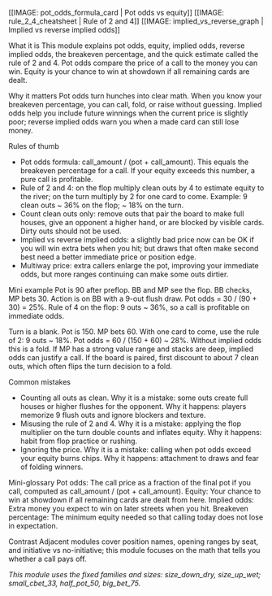 [[IMAGE: pot_odds_formula_card | Pot odds vs equity]]
[[IMAGE: rule_2_4_cheatsheet | Rule of 2 and 4]]
[[IMAGE: implied_vs_reverse_graph | Implied vs reverse implied odds]]

What it is
This module explains pot odds, equity, implied odds, reverse implied odds, the breakeven percentage, and the quick estimate called the rule of 2 and 4. Pot odds compare the price of a call to the money you can win. Equity is your chance to win at showdown if all remaining cards are dealt.

Why it matters
Pot odds turn hunches into clear math. When you know your breakeven percentage, you can call, fold, or raise without guessing. Implied odds help you include future winnings when the current price is slightly poor; reverse implied odds warn you when a made card can still lose money.

Rules of thumb
- Pot odds formula: call_amount / (pot + call_amount). This equals the breakeven percentage for a call. If your equity exceeds this number, a pure call is profitable.
- Rule of 2 and 4: on the flop multiply clean outs by 4 to estimate equity to the river; on the turn multiply by 2 for one card to come. Example: 9 clean outs ~ 36% on the flop; ~ 18% on the turn.
- Count clean outs only: remove outs that pair the board to make full houses, give an opponent a higher hand, or are blocked by visible cards. Dirty outs should not be used.
- Implied vs reverse implied odds: a slightly bad price now can be OK if you will win extra bets when you hit; but draws that often make second best need a better immediate price or position edge.
- Multiway price: extra callers enlarge the pot, improving your immediate odds, but more ranges continuing can make some outs dirtier.

Mini example
Pot is 90 after preflop. BB and MP see the flop. BB checks, MP bets 30. Action is on BB with a 9-out flush draw. Pot odds = 30 / (90 + 30) = 25%. Rule of 4 on the flop: 9 outs ~ 36%, so a call is profitable on immediate odds.

Turn is a blank. Pot is 150. MP bets 60. With one card to come, use the rule of 2: 9 outs ~ 18%. Pot odds = 60 / (150 + 60) ~ 28%. Without implied odds this is a fold. If MP has a strong value range and stacks are deep, implied odds can justify a call. If the board is paired, first discount to about 7 clean outs, which often flips the turn decision to a fold.

Common mistakes
- Counting all outs as clean. Why it is a mistake: some outs create full houses or higher flushes for the opponent. Why it happens: players memorize 9 flush outs and ignore blockers and texture.
- Misusing the rule of 2 and 4. Why it is a mistake: applying the flop multiplier on the turn double counts and inflates equity. Why it happens: habit from flop practice or rushing.
- Ignoring the price. Why it is a mistake: calling when pot odds exceed your equity burns chips. Why it happens: attachment to draws and fear of folding winners.

Mini-glossary
Pot odds: The call price as a fraction of the final pot if you call, computed as call_amount / (pot + call_amount).
Equity: Your chance to win at showdown if all remaining cards are dealt from here.
Implied odds: Extra money you expect to win on later streets when you hit.
Breakeven percentage: The minimum equity needed so that calling today does not lose in expectation.

Contrast
Adjacent modules cover position names, opening ranges by seat, and initiative vs no-initiative; this module focuses on the math that tells you whether a call pays off.

_This module uses the fixed families and sizes: size_down_dry, size_up_wet; small_cbet_33, half_pot_50, big_bet_75._
